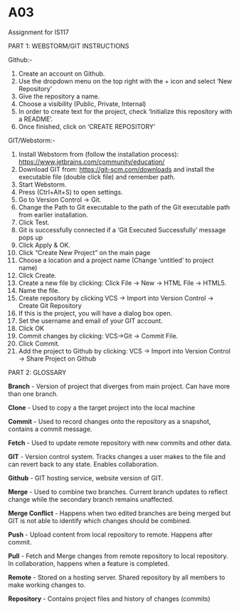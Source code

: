 # A03
Assignment for IS117

PART 1: WEBSTORM/GIT INSTRUCTIONS

Github:-
1. Create an account on Github.
2. Use the dropdown menu on the top right with the + icon and select ‘New Repository’
3. Give the repository a name.
4. Choose a visibility (Public, Private, Internal)
5. In order to create text for the project, check ‘Initialize this repository with a README’.
6. Once finished, click on ‘CREATE REPOSITORY’
	
	
GIT/Webstorm:-
1. Install Webstorm from (follow the installation process): https://www.jetbrains.com/community/education/
2. Download GIT from: https://git-scm.com/downloads and install the executable file (double click file) and remember path.
3. Start Webstorm.
4. Press (Ctrl+Alt+S) to open settings.
5. Go to Version Control -> Git.
6. Change the Path to Git executable to the path of the Git executable path from earlier installation.
7. Click Test.
8. Git is successfully connected if a ‘Git Executed Successfully’ message pops up
9. Click Apply & OK.
10. Click “Create New Project” on the main page
11. Choose a location and a project name (Change ‘untitled’ to project name)
12. Click Create.
13. Create a new file by clicking: Click File -> New -> HTML File -> HTML5.
14. Name the file.
15. Create repository by clicking VCS -> Import into Version Control -> Create Git Repository
16. If this is the project, you will have a dialog box open. 
17. Set the username and email of your GIT account.
18. Click OK
19. Commit changes by clicking: VCS->Git -> Commit File.
20. Click Commit.
21. Add the project to Github by clicking: 
    VCS -> Import into Version Control -> Share Project on Github     
 
 
 
PART 2: GLOSSARY

**Branch** - Version of project that diverges from main project. Can have more than one branch.

**Clone** - Used to copy a the target project into the local machine

**Commit** - Used to record changes onto the repository as a snapshot,  contains a commit message. 

**Fetch** - Used to update remote repository with new commits and other data.

**GIT** - Version control system. Tracks changes a user makes to the file and can revert back to any state. Enables collaboration.

**Github** - GIT hosting service, website version of GIT.

**Merge** - Used to combine two branches. Current branch updates to reflect change while the secondary branch remains unaffected.

**Merge Conflict** - Happens when two edited branches are being merged but GIT is not able to identify which changes should be combined.

**Push** - Upload content from local repository to remote. Happens after commit. 

**Pull** - Fetch and Merge changes from remote repository to local repository. In collaboration, happens when a feature is completed.

**Remote** - Stored on a hosting server. Shared repository by all members to make working changes to.

**Repository** - Contains project files and history of changes (commits)
